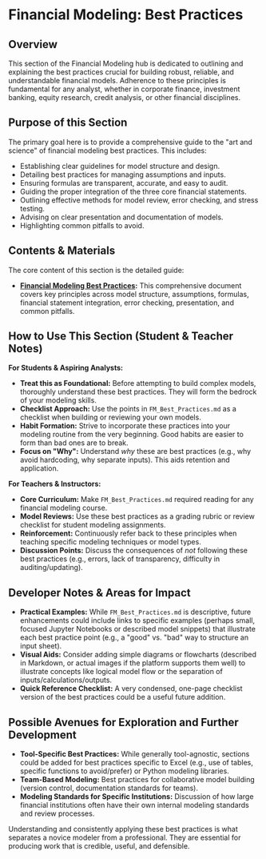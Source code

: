 # Financial Modeling: Best Practices

## Overview

This section of the Financial Modeling hub is dedicated to outlining and explaining the best practices crucial for building robust, reliable, and understandable financial models. Adherence to these principles is fundamental for any analyst, whether in corporate finance, investment banking, equity research, credit analysis, or other financial disciplines.

## Purpose of this Section

The primary goal here is to provide a comprehensive guide to the "art and science" of financial modeling best practices. This includes:

*   Establishing clear guidelines for model structure and design.
*   Detailing best practices for managing assumptions and inputs.
*   Ensuring formulas are transparent, accurate, and easy to audit.
*   Guiding the proper integration of the three core financial statements.
*   Outlining effective methods for model review, error checking, and stress testing.
*   Advising on clear presentation and documentation of models.
*   Highlighting common pitfalls to avoid.

## Contents & Materials

The core content of this section is the detailed guide:

*   **[Financial Modeling Best Practices](./FM_Best_Practices.md):** This comprehensive document covers key principles across model structure, assumptions, formulas, financial statement integration, error checking, presentation, and common pitfalls.

<!-- Machine-readable indexing comment -->
<!-- Index: Financial Modeling Best Practices; Topics: Model Structure, Assumptions, Formulas, Error Checking, Presentation, Documentation -->

## How to Use This Section (Student & Teacher Notes)

**For Students & Aspiring Analysts:**

*   **Treat this as Foundational:** Before attempting to build complex models, thoroughly understand these best practices. They will form the bedrock of your modeling skills.
*   **Checklist Approach:** Use the points in `FM_Best_Practices.md` as a checklist when building or reviewing your own models.
*   **Habit Formation:** Strive to incorporate these practices into your modeling routine from the very beginning. Good habits are easier to form than bad ones are to break.
*   **Focus on "Why":** Understand *why* these are best practices (e.g., why avoid hardcoding, why separate inputs). This aids retention and application.

**For Teachers & Instructors:**

*   **Core Curriculum:** Make `FM_Best_Practices.md` required reading for any financial modeling course.
*   **Model Reviews:** Use these best practices as a grading rubric or review checklist for student modeling assignments.
*   **Reinforcement:** Continuously refer back to these principles when teaching specific modeling techniques or model types.
*   **Discussion Points:** Discuss the consequences of *not* following these best practices (e.g., errors, lack of transparency, difficulty in auditing/updating).

## Developer Notes & Areas for Impact

*   **Practical Examples:** While `FM_Best_Practices.md` is descriptive, future enhancements could include links to specific examples (perhaps small, focused Jupyter Notebooks or described model snippets) that illustrate each best practice point (e.g., a "good" vs. "bad" way to structure an input sheet).
*   **Visual Aids:** Consider adding simple diagrams or flowcharts (described in Markdown, or actual images if the platform supports them well) to illustrate concepts like logical model flow or the separation of inputs/calculations/outputs.
*   **Quick Reference Checklist:** A very condensed, one-page checklist version of the best practices could be a useful future addition.

## Possible Avenues for Exploration and Further Development

*   **Tool-Specific Best Practices:** While generally tool-agnostic, sections could be added for best practices specific to Excel (e.g., use of tables, specific functions to avoid/prefer) or Python modeling libraries.
*   **Team-Based Modeling:** Best practices for collaborative model building (version control, documentation standards for teams).
*   **Modeling Standards for Specific Institutions:** Discussion of how large financial institutions often have their own internal modeling standards and review processes.

Understanding and consistently applying these best practices is what separates a novice modeler from a professional. They are essential for producing work that is credible, useful, and defensible.
